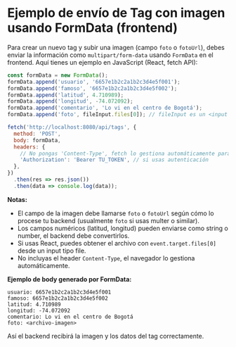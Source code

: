 # Ejemplo de envío de Tag con imagen usando FormData (frontend)

Para crear un nuevo tag y subir una imagen (campo `foto` o `fotoUrl`), debes enviar la información como `multipart/form-data` usando `FormData` en el frontend. Aquí tienes un ejemplo en JavaScript (React, fetch API):

```js
const formData = new FormData();
formData.append('usuario', '6657e1b2c2a1b2c3d4e5f001');
formData.append('famoso', '6657e1b2c2a1b2c3d4e5f002');
formData.append('latitud', 4.710989);
formData.append('longitud', -74.072092);
formData.append('comentario', 'Lo vi en el centro de Bogotá');
formData.append('foto', fileInput.files[0]); // fileInput es un <input type="file" />

fetch('http://localhost:8080/api/tags', {
  method: 'POST',
  body: formData,
  headers: {
    // No pongas 'Content-Type', fetch lo gestiona automáticamente para FormData
    'Authorization': 'Bearer TU_TOKEN', // si usas autenticación
  },
})
  .then(res => res.json())
  .then(data => console.log(data));
```

**Notas:**
- El campo de la imagen debe llamarse `foto` o `fotoUrl` según cómo lo procese tu backend (usualmente `foto` si usas multer o similar).
- Los campos numéricos (latitud, longitud) pueden enviarse como string o number, el backend debe convertirlos.
- Si usas React, puedes obtener el archivo con `event.target.files[0]` desde un input tipo file.
- No incluyas el header `Content-Type`, el navegador lo gestiona automáticamente.

**Ejemplo de body generado por FormData:**

```
usuario: 6657e1b2c2a1b2c3d4e5f001
famoso: 6657e1b2c2a1b2c3d4e5f002
latitud: 4.710989
longitud: -74.072092
comentario: Lo vi en el centro de Bogotá
foto: <archivo-imagen>
```

Así el backend recibirá la imagen y los datos del tag correctamente.
